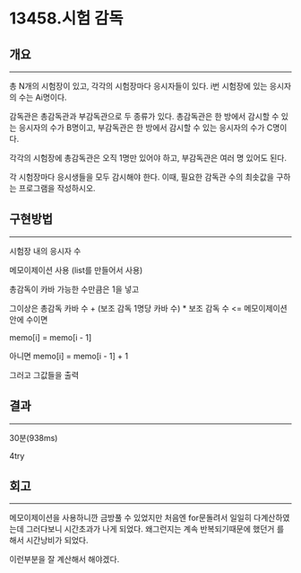 # 13458.시험 감독


## 개요

---



총 N개의 시험장이 있고, 각각의 시험장마다 응시자들이 있다. i번 시험장에 있는 응시자의 수는 Ai명이다.

감독관은 총감독관과 부감독관으로 두 종류가 있다. 총감독관은 한 방에서 감시할 수 있는 응시자의 수가 B명이고, 부감독관은 한 방에서 감시할 수 있는 응시자의 수가 C명이다.

각각의 시험장에 총감독관은 오직 1명만 있어야 하고, 부감독관은 여러 명 있어도 된다.

각 시험장마다 응시생들을 모두 감시해야 한다. 이때, 필요한 감독관 수의 최솟값을 구하는 프로그램을 작성하시오.

## 구현방법

---

시험장 내의 응시자 수

메모이제이션 사용 (list를 만들어서 사용)

총감독이 카바 가능한 수만큼은 1을 넣고

그이상은 총감독 카바 수 + (보조 감독 1명당 카바 수)  * 보조 감독 수  <= 메모이제이션 안에 수이면

memo[i] = memo[i - 1]

아니면 memo[i] = memo[i - 1] + 1

그러고 그값들을 출력



 

## 결과

---

30분(938ms)

4try

## 회고

---

메모이제이션을 사용하니깐 금방풀 수 있었지만 처음엔 for문돌려서 일일히 다계산하였는데 그러다보니 시간초과가 나게 되었다. 왜그런지는 계속 반복되기때문에 했던거 를 해서 시간낭비가 되었다. 

이런부분을 잘 계산해서 해야겠다.